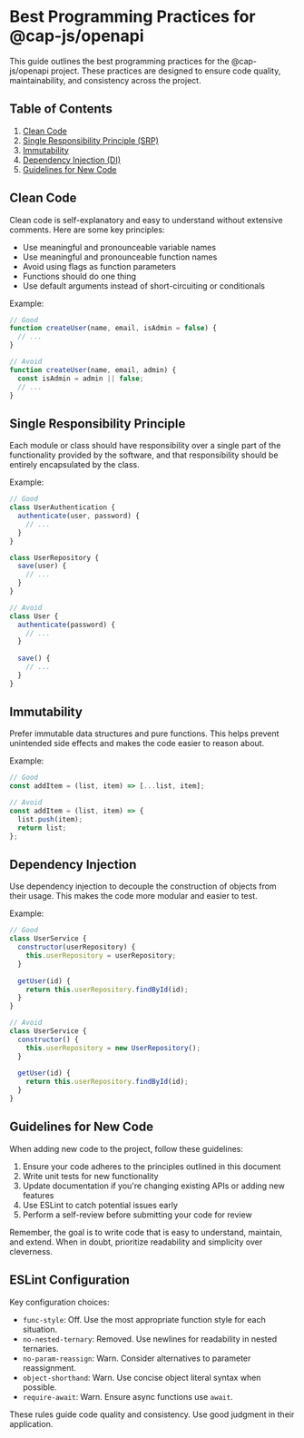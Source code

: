 # Best Programming Practices for @cap-js/openapi

This guide outlines the best programming practices for the @cap-js/openapi project. These practices are designed to ensure code quality, maintainability, and consistency across the project.

## Table of Contents
1. [Clean Code](#clean-code)
2. [Single Responsibility Principle (SRP)](#single-responsibility-principle)
3. [Immutability](#immutability)
4. [Dependency Injection (DI)](#dependency-injection)
5. [Guidelines for New Code](#guidelines-for-new-code)

## Clean Code

Clean code is self-explanatory and easy to understand without extensive comments. Here are some key principles:

- Use meaningful and pronounceable variable names
- Use meaningful and pronounceable function names
- Avoid using flags as function parameters
- Functions should do one thing
- Use default arguments instead of short-circuiting or conditionals

Example:
```javascript
// Good
function createUser(name, email, isAdmin = false) {
  // ...
}

// Avoid
function createUser(name, email, admin) {
  const isAdmin = admin || false;
  // ...
}
```

## Single Responsibility Principle

Each module or class should have responsibility over a single part of the functionality provided by the software, and that responsibility should be entirely encapsulated by the class.

Example:
```javascript
// Good
class UserAuthentication {
  authenticate(user, password) {
    // ...
  }
}

class UserRepository {
  save(user) {
    // ...
  }
}

// Avoid
class User {
  authenticate(password) {
    // ...
  }
  
  save() {
    // ...
  }
}
```

## Immutability

Prefer immutable data structures and pure functions. This helps prevent unintended side effects and makes the code easier to reason about.

Example:
```javascript
// Good
const addItem = (list, item) => [...list, item];

// Avoid
const addItem = (list, item) => {
  list.push(item);
  return list;
};
```

## Dependency Injection

Use dependency injection to decouple the construction of objects from their usage. This makes the code more modular and easier to test.

Example:
```javascript
// Good
class UserService {
  constructor(userRepository) {
    this.userRepository = userRepository;
  }
  
  getUser(id) {
    return this.userRepository.findById(id);
  }
}

// Avoid
class UserService {
  constructor() {
    this.userRepository = new UserRepository();
  }
  
  getUser(id) {
    return this.userRepository.findById(id);
  }
}
```

## Guidelines for New Code

When adding new code to the project, follow these guidelines:

1. Ensure your code adheres to the principles outlined in this document
2. Write unit tests for new functionality
3. Update documentation if you're changing existing APIs or adding new features
4. Use ESLint to catch potential issues early
5. Perform a self-review before submitting your code for review

Remember, the goal is to write code that is easy to understand, maintain, and extend. When in doubt, prioritize readability and simplicity over cleverness.

## ESLint Configuration

Key configuration choices:

- `func-style`: Off. Use the most appropriate function style for each situation.
- `no-nested-ternary`: Removed. Use newlines for readability in nested ternaries.
- `no-param-reassign`: Warn. Consider alternatives to parameter reassignment.
- `object-shorthand`: Warn. Use concise object literal syntax when possible.
- `require-await`: Warn. Ensure async functions use `await`.

These rules guide code quality and consistency. Use good judgment in their application.
